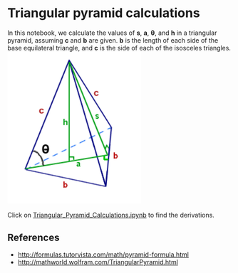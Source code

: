 # Triangular pyramid calculations

In this notebook, we calculate the values of <b>s</b>, <b>a</b>, <b>&#952;</b>, and <b>h</b> in a triangular pyramid, assuming <b>c</b> and <b>b</b> are given. <b>b</b> is the length of each side of the base equilateral triangle, and <b>c</b> is the side of each of the isosceles triangles.
<img src="https://github.com/frogstar-world-b/triangular_pyramid/blob/master/triangular_pyramid.png" width="300">

Click on [Triangular_Pyramid_Calculations.ipynb](https://github.com/frogstar-world-b/triangular_pyramid/blob/master/Triangular_Pyramid_Calculations.ipynb) to find the derivations.

## References
* http://formulas.tutorvista.com/math/pyramid-formula.html
* http://mathworld.wolfram.com/TriangularPyramid.html

